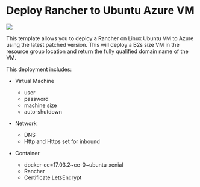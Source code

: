 # Deploy Rancher to Ubuntu Azure VM

<a href="https://portal.azure.com/#create/Microsoft.Template/uri/https%3A%2F%2Fraw.githubusercontent.com%2Fhebertsonm%2Francher2azure%2Fmaster%2FrancherTemplate.json" target="_blank">
    <img src="http://azuredeploy.net/deploybutton.png"/>
</a>

This template allows you to deploy a Rancher on Linux Ubuntu VM to Azure using the latest patched version. This will deploy a B2s size VM in the resource group location and return the fully qualified domain name of the VM.

This deployment includes:
* Virtual Machine
    * user
    * password
    * machine size
    * auto-shutdown
    
* Network
    * DNS
    * Http and Https set for inbound
    
* Container
    * docker-ce=17.03.2~ce-0~ubuntu-xenial
    * Rancher
    * Certificate LetsEncrypt

